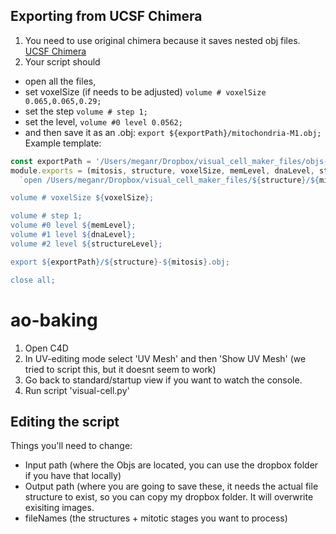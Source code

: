 ## Exporting from UCSF Chimera
1. You need to use original chimera because it saves nested obj files. [UCSF Chimera](https://www.cgl.ucsf.edu/chimera/download.html)
2. Your script should 
  * open all the files, 
  * set voxelSize (if needs to be adjusted) `volume # voxelSize 0.065,0.065,0.29;` 
  * set the step `volume # step 1;`
  * set the level, `volume #0 level 0.0562;`
  * and then save it as an .obj: `export ${exportPath}/mitochondria-M1.obj;`
Example template: 
```JavaScript
const exportPath = '/Users/meganr/Dropbox/visual_cell_maker_files/objs-to-process'
module.exports = (mitosis, structure, voxelSize, memLevel, dnaLevel, structureLevel) =>
  `open /Users/meganr/Dropbox/visual_cell_maker_files/${structure}/${mitosis}/*.tiff;

volume # voxelSize ${voxelSize};

volume # step 1;
volume #0 level ${memLevel};
volume #1 level ${dnaLevel};
volume #2 level ${structureLevel};

export ${exportPath}/${structure}-${mitosis}.obj;

close all;
```

# ao-baking

1. Open C4D
2. In UV-editing mode select 'UV Mesh' and then 'Show UV Mesh' (we tried to script this, but it doesnt seem to work)
3. Go back to standard/startup view if you want to watch the console. 
4. Run script 'visual-cell.py'

## Editing the script 
Things you'll need to change:
* Input path (where the Objs are located, you can use the dropbox folder if you have that locally)
* Output path (where you are going to save these, it needs the actual file structure to exist, so you can copy my dropbox folder. It will overwrite exisiting images. 
* fileNames (the structures + mitotic stages you want to process)
